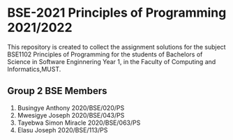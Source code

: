 # BSE-2021 Principles of Programming 2021/2022
This repository is created to collect the assignment solutions for the subject BSE1102 Principles of Programming for the students of Bachelors of Science in Software  Enginnering Year 1, in the Faculty of Computing and Informatics,MUST.
## Group 2 BSE Members

1. Busingye Anthony 2020/BSE/020/PS
2. Mwesigye Joseph 2020/BSE/043/PS
3. Tayebwa Simon Miracle 2020/BSE/063/PS
4. Elasu Joseph 2020/BSE/113/PS